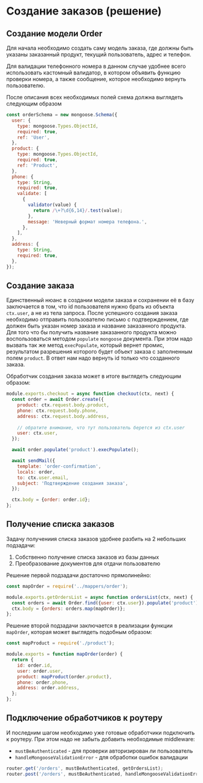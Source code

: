 # Создание заказов (решение)

## Создание модели Order

Для начала необходимо создать саму модель заказа, где должны быть указаны заказанный продукт, 
текущий пользователь, адрес и телефон.

Для валидации телефонного номера в данном случае удобнее всего использовать кастомный валидатор, в
котором объявить функцию проверки номера, а также сообщение, которое необходимо вернуть 
пользователю.

После описания всех необходимых полей схема должна выглядеть следующим образом

```js
const orderSchema = new mongoose.Schema({
  user: {
    type: mongoose.Types.ObjectId,
    required: true,
    ref: 'User',
  },
  product: {
    type: mongoose.Types.ObjectId,
    required: true,
    ref: 'Product',
  },
  phone: {
    type: String,
    required: true,
    validate: [
      {
        validator(value) {
          return /\+?\d{6,14}/.test(value);
        },
        message: 'Неверный формат номера телефона.',
      },
    ],
  },
  address: {
    type: String,
    required: true,
  },
}); 
```

## Создание заказа

Единственный нюанс в создании модели заказа и сохранении её в базу заключается в том, что id 
пользователя нужно брать из объекта `ctx.user`, а не из тела запроса. 
После успешного создания заказа необходимо отправить пользователю письмо с подтверждением, 
где должен быть указан номер заказа и название заказанного продукта.
Для того что бы получить название заказанного продукта можно воспользоваться методом `populate`
`mongoose` документа. При этом надо вызвать так же метод `execPopulate`, который вернет промис, 
результатом разрешения которого будет объект заказа с заполненным полем `product`.
В ответ нам надо вернуть id только что созданного заказа.

Обработчик создания заказа может в итоге выглядеть следующим образом:

```js
module.exports.checkout = async function checkout(ctx, next) {
  const order = await Order.create({
    product: ctx.request.body.product,
    phone: ctx.request.body.phone,
    address: ctx.request.body.address,
    
    // обратите внимание, что тут пользователь берется из ctx.user 
    user: ctx.user,
  });

  await order.populate('product').execPopulate();

  await sendMail({
    template: 'order-confirmation',
    locals: order,
    to: ctx.user.email,
    subject: 'Подтверждение создания заказа',
  });

  ctx.body = {order: order.id};
};
```

## Получение списка заказов

Задачу получениия списка заказов удобнее разбить на 2 небольших подзадачи:
1. Собственно получение списка заказов из базы данных
2. Преобразование документов для отдачи пользователю

Решение первой подзадачи достаточно прямолинейно:
```js
const mapOrder = require('../mappers/order');

module.exports.getOrdersList = async function ordersList(ctx, next) {
  const orders = await Order.find({user: ctx.user}).populate('product');
  ctx.body = {orders: orders.map(mapOrder)};
};
```

Решение второй подзадачи заключается в реализации функции `mapOrder`, которая может выглядеть 
подобным образом:
```js
const mapProduct = require('./product');

module.exports = function mapOrder(order) {
  return {
    id: order.id,
    user: order.user,
    product: mapProduct(order.product),
    phone: order.phone,
    address: order.address,
  };
};
```

## Подключение обработчиков к роутеру

И последним шагом необходимо уже готовые обработчики подключить к роутеру. При этом надо не забыть 
добавить необходимые middleware:
* `mustBeAuthenticated` - для проверки авторизирован ли пользователь
* `handleMongooseValidationError` - для обработки ошибок валидации

```js
router.get('/orders', mustBeAuthenticated, getOrdersList);
router.post('/orders', mustBeAuthenticated, handleMongooseValidationError, checkout);
```
